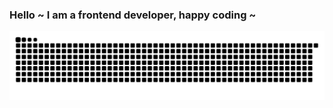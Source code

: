 ### Hello ~ I am a frontend developer, happy coding ~
![](https://raw.githubusercontent.com/kheireddinebou/kheireddinebou/output/snake.svg)